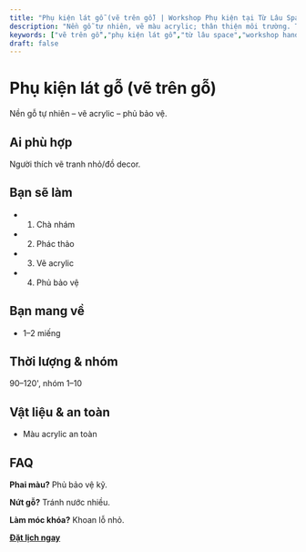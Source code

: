 ```yaml
---
title: "Phụ kiện lát gỗ (vẽ trên gỗ) | Workshop Phụ kiện tại Từ Lâu Space"
description: "Nền gỗ tự nhiên, vẽ màu acrylic; thân thiện môi trường. Thành phẩm mang về. Phù hợp người mới. Đặt lịch ngay."
keywords: ["vẽ trên gỗ","phụ kiện lát gỗ","từ lâu space","workshop handmade"]
draft: false
---
```


# Phụ kiện lát gỗ (vẽ trên gỗ)

Nền gỗ tự nhiên – vẽ acrylic – phủ bảo vệ.

## Ai phù hợp
Người thích vẽ tranh nhỏ/đồ decor.

## Bạn sẽ làm
- 1. Chà nhám
- 2. Phác thảo
- 3. Vẽ acrylic
- 4. Phủ bảo vệ

## Bạn mang về
- 1–2 miếng

## Thời lượng & nhóm
90–120', nhóm 1–10

## Vật liệu & an toàn
- Màu acrylic an toàn

## FAQ
**Phai màu?**
Phủ bảo vệ kỹ.

**Nứt gỗ?**
Tránh nước nhiều.

**Làm móc khóa?**
Khoan lỗ nhỏ.

**[Đặt lịch ngay](/pages/booking-pricing)**